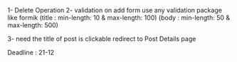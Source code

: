 1- Delete Operation 
2- validation on add form use any validation package like formik 
  (title : min-length: 10 & max-length: 100)
  (body : min-length: 50 & max-length: 500)

3- need the title of post is clickable redirect to Post Details page 

Deadline : 21-12 